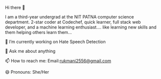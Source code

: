Hi there 👋

I am a third-year undergrad at the NIT PATNA computer science department. 2-star coder at Codechef, quick learner, full stack web developer, and a machine learning enthusiast.... like learning new skills and them helping others learn them...

🔭 I’m currently working on Hate Speech Detection

💬 Ask me about anything

📫 How to reach me: Email:rukmani2556@gmail.com  

😄 Pronouns: She/Her

<!---
rukmani2556/rukmani2556 is a ✨ special ✨ repository because its `README.md` (this file) appears on your GitHub profile.
You can click the Preview link to take a look at your changes.
--->
